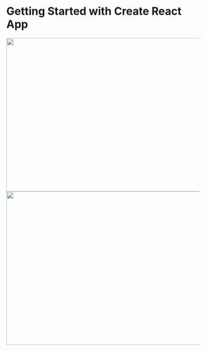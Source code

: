 # Getting Started with Create React App

<img src="https://user-images.githubusercontent.com/97427744/193452511-049c99d8-07fc-4165-9027-ec20c0707ef7.png" width="600" height="400"/>

<img src="https://user-images.githubusercontent.com/97427744/193452586-ebe3d3ac-4172-45eb-ae73-0f6a008ce429.png" width="600" height="400"/>


